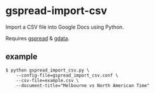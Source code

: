 gspread-import-csv
==================

Import a CSV file into Google Docs using Python.

Requires [gspread](https://github.com/burnash/gspread) & [gdata](https://pypi.python.org/pypi/gdata).

example
-------

```
$ python gspread_import_csv.py \
    --config-file=gspread_import_csv.conf \
    --csv-file=example.csv \
    --document-title="Melbourne vs North American Time"
````
